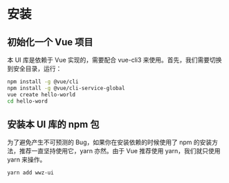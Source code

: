 # 安装

## 初始化一个 Vue 项目

本 UI 库是依赖于 Vue 实现的，需要配合 vue-cli3 来使用。首先，我们需要切换到安全目录，运行：

```bash
npm install -g @vue/cli
npm install -g @vue/cli-service-global
vue create hello-world
cd hello-word
```

## 安装本 UI 库的 npm 包

为了避免产生不可预测的 Bug，如果你在安装依赖的时候使用了 npm 的安装方法，推荐一直坚持使用它，yarn 亦然。由于 Vue 推荐使用 yarn，我们就只使用 yarn 来操作。

```
yarn add wwz-ui
```










